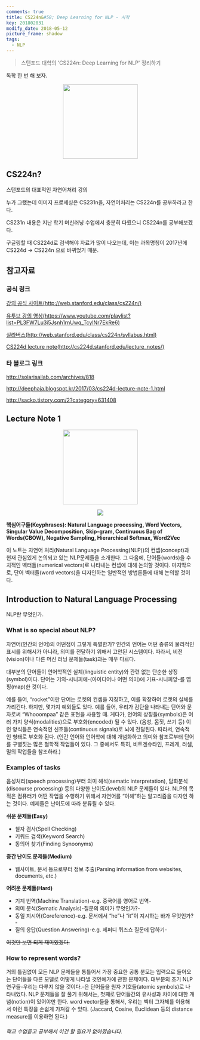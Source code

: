 ```yaml
---
comments: true
title: CS224n&#58; Deep Learning for NLP - 시작
key: 201802031
modify_date: 2018-05-12
picture_frame: shadow
tags:
  - NLP
---
```


> 스탠포드 대학의 'CS224n: Deep Learning for NLP' 정리하기

독학 한 번 해 보자.

<!--more-->

<p style="text-align:center"><img src="https://raw.githubusercontent.com/rokrokss/blog/master/assets/images/cs224n/cs224d-title.png" width="200" height="200" /></p>

## CS224n?

스탠포드의 대표적인 자연어처리 강의

누가 그랬는데 이미지 프로세싱은 CS231n을, 자연어처리는 CS224n를 공부하라고 한다.

CS231n 내용은 지난 학기 머신러닝 수업에서 충분히 다뤘으니 CS224n를 공부해보겠다.

구글링할 때 CS224d로 검색해야 자료가 많이 나오는데, 이는 과목명칭이 2017년에 CS224d -> CS224n 으로 바뀌었기 때문.

## 참고자료

### 공식 링크

[강의 공식 사이트(http://web.stanford.edu/class/cs224n/)](http://web.stanford.edu/class/cs224n/)

[유투브 강의 영상(https://www.youtube.com/playlist?list=PL3FW7Lu3i5Jsnh1rnUwq_TcylNr7EkRe6)](https://www.youtube.com/playlist?list=PL3FW7Lu3i5Jsnh1rnUwq_TcylNr7EkRe6)

[실라버스(http://web.stanford.edu/class/cs224n/syllabus.html)](http://web.stanford.edu/class/cs224n/syllabus.html)

[CS224d lecture note(http://cs224d.stanford.edu/lecture_notes/)](http://cs224d.stanford.edu/lecture_notes/)

### 타 블로그 링크

http://solarisailab.com/archives/818

http://deephaja.blogspot.kr/2017/03/cs224d-lecture-note-1.html

http://sacko.tistory.com/2?category=631408

## Lecture Note 1

<p style="text-align:center"><img src="https://raw.githubusercontent.com/rokrokss/blog/master/assets/images/cs224n/choolbal.png" width="200" height="200" /></p>

<p style="text-align:center"><img src="https://raw.githubusercontent.com/rokrokss/blog/master/assets/images/cs224n/cs224n_front_image.png"/></p>

**핵심어구들(Keyphrases): Natural Language processing, Word Vectors, Singular Value Decomposition, Skip-gram, Continuous Bag of Words(CBOW), Negative Sampling, Hierarchical Softmax, Word2Vec**

이 노트는 자연어 처리(Natural Language Processing(NLP))의 컨셉(concept)과 현재 관심있게 논의되고 있는 NLP문제들을 소개한다.
그 다음에, 단어들(words)을 수치적인 벡터들(numerical vectors)로 나타내는 컨셉에 대해 논의할 것이다.
마지막으로, 단어 벡터들(word vectors)을 디자인하는 일반적인 방법론들에 대해 논의할 것이다.

## Introduction to Natural Language Processing

NLP란 무엇인가.

### What is so special about NLP?

자연어(인간의 언어)의 어떤점이 그렇게 특별한가? 인간의 언어는 어떤 종류의 물리적인 표시를 위해서가 아니라, 의미를 전달하기 위해서 고안된 시스템이다. 따라서, 비전(vision)이나 다른 머신 러닝 문제들(task)과는 매우 다르다.

대부분의 단어들이 언어학적인 실체(linguistic entity)와 관련 없는 단순한 상징(symbol)이다. 단어는 기의-시니피에-(아이디어나 어떤 의미)에 기표-시니피앙-를 맵핑(map)한 것이다.

예를 들어, “rocket”이란 단어는 로켓의 컨셉을 지칭하고, 이를 확장하여 로켓의 실체를 가리킨다.
하지만, 몇가지 예외들도 있다. 예를 들어, 우리가 감탄을 나타내는 단어와 문자로써 “Whooompaa” 같은 표현을 사용할 때.
게다가, 언어의 상징들(symbols)은 여러 가지 양식(modalities)으로 부호화(encoded) 될 수 있다. (음성, 몸짓, 쓰기 등)
이런 양식들은 연속적인 신호들(continuous signals)로 뇌에 전달된다. 따라서, 연속적인 형태로 부호화 된다.
(인간 언어와 언어학에 대해 개념화하고 의미와 참조로부터 단어를 구별짓는 많은 철학적 작업들이 있다.
그 중에서도 특히, 비트겐슈타인, 프레게, 러셀, 밀의 작업들을 참조하라.)

### Examples of tasks

음성처리(speech processing)부터 의미 해석(sematic interpretation), 담화분석(discourse processing) 등의 다양한 난이도(level)의 NLP 문제들이 있다.
NLP의 목적은 컴퓨터가 어떤 작업을 수행하기 위해서 자연어를 “이해”하는 알고리즘을 디자인 하는 것이다.
예제들은 난이도에 따라 분류될 수 있다.

**쉬운 문제들(Easy)**
* 철자 검사(Spell Checking)
* 키워드 검색(Keyword Search)
* 동의어 찾기(Finding Synoonyms)

**중간 난이도 문제들(Medium)**
* 웹사이트, 문서 등으로부터 정보 추출(Parsing information from websites, documents, etc.)

**어려운 문제들(Hard)**
* 기계 번역(Machine Translation)-e.g. 중국어를 영어로 번역-
* 의미 분석(Sematic Analysis)-질문의 의미가 무엇인가?-
* 동일 지시어(Coreference)-e.g. 문서에서 “he”나 “it”이 지시하는 바가 무엇인가?-
* 질의 응답(Question Answering)-e.g. 제퍼디 퀴즈쇼 질문에 답하기-

~~이것만 보면 되게 재미있겠다.~~

### How to represent words?

거의 틀림없이 모든 NLP 문제들을 통틀어서 가장 중요한 공통 분모는 입력으로 들어오는 단어들을 다른 모델로 어떻게 나타낼 것인에가에 관한 문제이다.
대부분의 초기 NLP 연구들-우리는 다루지 않을 것이다.-은 단어들을 원자 기호들(atomic symbols)로 나타내었다.
NLP 문제들을 잘 풀기 위해서는, 첫째로 단어들간의 유사성과 차이에 대한 개념(notion)이 있어야만 한다.
word vector들을 통해서, 우리는 벡터 그자체를 이용해서 이런 특징을 손쉽게 가져갈 수 있다. (Jaccard, Cosine, Euclidean 등의 distance measure를 이용하면 된다.)

###### 학교 수업듣고 공부해서 이건 할 필요가 없어졌습니다.